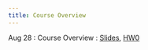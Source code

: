 ```yaml
---
title: Course Overview
---
```


Aug 28
: Course Overview
  : [Slides](), [HW0](https://www.overleaf.com/read/jnmybqwprryw)


